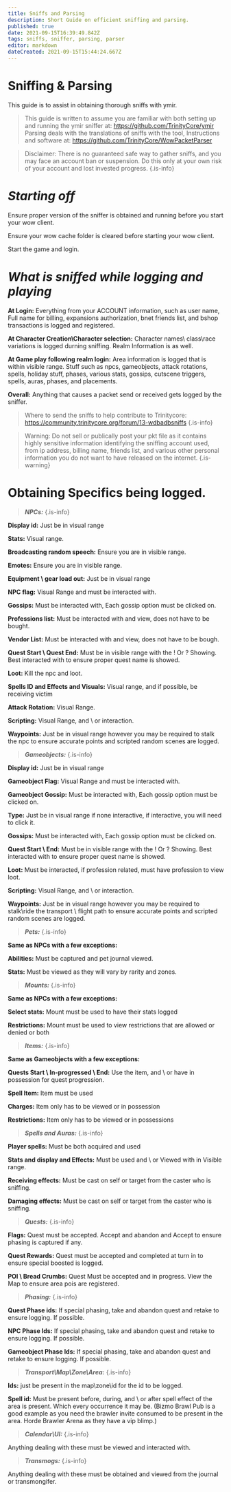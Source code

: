 ```yaml
---
title: Sniffs and Parsing
description: Short Guide on efficient sniffing and parsing.
published: true
date: 2021-09-15T16:39:49.842Z
tags: sniffs, sniffer, parsing, parser
editor: markdown
dateCreated: 2021-09-15T15:44:24.667Z
---
```


# Sniffing & Parsing
This guide is to assist in obtaining thorough sniffs with ymir.

> This guide is written to assume you are familiar with both setting up and running the ymir sniffer at: https://github.com/TrinityCore/ymir
> Parsing deals with the translations of sniffs with the tool, Instructions and software at: https://github.com/TrinityCore/WowPacketParser

> Disclaimer: There is no guaranteed safe way to gather sniffs, and you may face an account ban or suspension. Do this only at your own risk of your account and lost invested progress.
{.is-info}




# ***Starting off***


Ensure proper version of the sniffer is obtained and running before you start your wow client.

Ensure your wow cache folder is cleared before starting your wow client.

Start the game and login.



# ***What is sniffed while logging and playing***





**At Login:**
Everything from your ACCOUNT information, such as user name, Full name for billing, expansions authorization, bnet friends list, and bshop transactions is logged and registered.



**At Character Creation\Character selection:**
Character names\ class\race variations is logged durning sniffing. Realm Information is as well.



**At Game play following realm login:**
Area information is logged that is within visible range. Stuff such as npcs, gameobjects, attack rotations, spells, holiday stuff, phases, various stats, gossips, cutscene triggers, spells, auras, phases, and placements.


**Overall:**
Anything that causes a packet send or received gets logged by the sniffer.



> Where to send the sniffs to help contribute to Trinitycore:
> https://community.trinitycore.org/forum/13-wdbadbsniffs
{.is-info}




> Warning: Do not sell or publically post your pkt file as it contains highly sensitive information identifying the sniffing account used, from ip address, billing name, friends list, and various other personal information you do not want to have released on the internet.
{.is-warning}




# Obtaining Specifics being logged.




> ***NPCs:***
{.is-info}


**Display id:** Just be in visual range

**Stats:** Visual range.

**Broadcasting random speech:** Ensure you are in visible range.

**Emotes:** Ensure you are in visible range.

**Equipment \ gear load out:** Just be in visual range

**NPC flag:** Visual Range and must be interacted with.

**Gossips:** Must be interacted with, Each gossip option must be clicked on.

**Professions list:** Must be interacted with and view, does not have to be bought.

**Vendor List:** Must be interacted with and view, does not have to be bough.

**Quest Start \ Quest End:** Must be in visible range with the ! Or ? Showing. Best interacted with to ensure proper quest name is showed.

**Loot:** Kill the npc and loot.

**Spells ID and Effects and Visuals:** Visual range, and if possible, be receiving victim

**Attack Rotation:** Visual Range.

**Scripting:** Visual Range, and \ or interaction.

**Waypoints:** Just be in visual range however you may be required to stalk the npc to ensure accurate points and scripted random scenes are logged.



> ***Gameobjects:***
{.is-info}

**Display id:** Just be in visual range

**Gameobject Flag:** Visual Range and must be interacted with.

**Gameobject Gossip:** Must be interacted with, Each gossip option must be clicked on.

**Type:** Just be in visual range if none interactive, if interactive, you will need to click it.

**Gossips:** Must be interacted with, Each gossip option must be clicked on.

**Quest Start \ End:** Must be in visible range with the ! Or ? Showing. Best interacted with to ensure proper quest name is showed.

**Loot:** Must be interacted, if profession related, must have profession to view loot.

**Scripting:** Visual Range, and \ or interaction.

**Waypoints:** Just be in visual range however you may be required to stalk\ride the transport \ flight path to ensure accurate points and scripted random scenes are logged.



> ***Pets:***
{.is-info}


**Same as NPCs with a few exceptions:**

**Abilities:** Must be captured and pet journal viewed.

**Stats:** Must be viewed as they will vary by rarity and zones.



> ***Mounts:***
{.is-info}


**Same as NPCs with a few exceptions:**

**Select stats:** Mount must be used to have their stats logged

**Restrictions:** Mount must be used to view restrictions that are allowed or denied or both



> ***Items:***
{.is-info}


**Same as Gameobjects with a few exceptions:**

**Quests Start \ In-progressed \ End:** Use the item, and \ or have in possession for quest progression.

**Spell Item:** Item must be used

**Charges:** Item only has to be viewed or in possession

**Restrictions:** Item only has to be viewed or in possessions



> ***Spells and Auras:***
{.is-info}


**Player spells:** Must be both acquired and used

**Stats and display and Effects:** Must be used and \ or Viewed with in Visible range.

**Receiving effects:** Must be cast on self or target from the caster who is sniffing.

**Damaging effects:** Must be cast on self or target from the caster who is sniffing.


> 
> ***Quests:***
{.is-info}


**Flags:** Quest must be accepted. Accept and abandon and Accept to ensure phasing is captured if any.

**Quest Rewards:** Quest must be accepted and completed at turn in to ensure special boosted is logged.

**POI \ Bread Crumbs:** Quest Must be accepted and in progress. View the Map to ensure area pois are registered.



> ***Phasing:***
{.is-info}


**Quest Phase ids:** If special phasing, take and abandon quest and retake to ensure logging. If possible.

**NPC Phase Ids:** If special phasing, take and abandon quest and retake to ensure logging. If possible.

**Gameobject Phase Ids:** If special phasing, take and abandon quest and retake to ensure logging. If possible.



> ***Transport\Map\Zone\Area:***
{.is-info}


**Ids:** just be present in the map\zone\id for the id to be logged.

**Spell id:** Must be present before, during, and \ or after spell effect of the area is present. Which every occurrence it may be. (Bizmo Brawl Pub is a good example as you need the brawler invite consumed to be present in the area. Horde Brawler Arena as they have a vip blimp.)


> ***Calendar\UI:***
{.is-info}


Anything dealing with these must be viewed and interacted with.


> ***Transmogs:***
{.is-info}


Anything dealing with these must be obtained and viewed from the journal or transmongifer.

